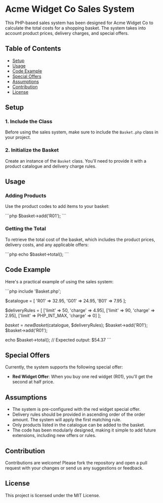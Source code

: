 # Acme Widget Co Sales System

This PHP-based sales system has been designed for Acme Widget Co to calculate the total costs for a shopping basket. The system takes into account product prices, delivery charges, and special offers.

## Table of Contents

- [Setup](#setup)
- [Usage](#usage)
- [Code Example](#code-example)
- [Special Offers](#special-offers)
- [Assumptions](#assumptions)
- [Contribution](#contribution)
- [License](#license)

## Setup

### 1. Include the Class

Before using the sales system, make sure to include the `Basket.php` class in your project.

### 2. Initialize the Basket

Create an instance of the `Basket` class. You'll need to provide it with a product catalogue and delivery charge rules.

## Usage

### Adding Products

Use the product codes to add items to your basket:

\```php
$basket->add('R01');
\```

### Getting the Total

To retrieve the total cost of the basket, which includes the product prices, delivery costs, and any applicable offers:

\```php
echo $basket->total();
\```

## Code Example

Here's a practical example of using the sales system:

\```php
include 'Basket.php';

$catalogue = [
    'R01' => 32.95,
    'G01' => 24.95,
    'B01' => 7.95
];

$deliveryRules = [
    ['limit' => 50, 'charge' => 4.95],
    ['limit' => 90, 'charge' => 2.95],
    ['limit' => PHP_INT_MAX, 'charge' => 0]
];

$basket = new Basket($catalogue, $deliveryRules);
$basket->add('R01');
$basket->add('R01');

echo $basket->total();  // Expected output: $54.37
\```

## Special Offers

Currently, the system supports the following special offer:

- **Red Widget Offer**: When you buy one red widget (R01), you'll get the second at half price.

## Assumptions

- The system is pre-configured with the red widget special offer.
- Delivery rules should be provided in ascending order of the order amount. The system will apply the first matching rule.
- Only products listed in the catalogue can be added to the basket.
- The code has been modularly designed, making it simple to add future extensions, including new offers or rules.

## Contribution

Contributions are welcome! Please fork the repository and open a pull request with your changes or send us any suggestions or feedback.

## License

This project is licensed under the MIT License.